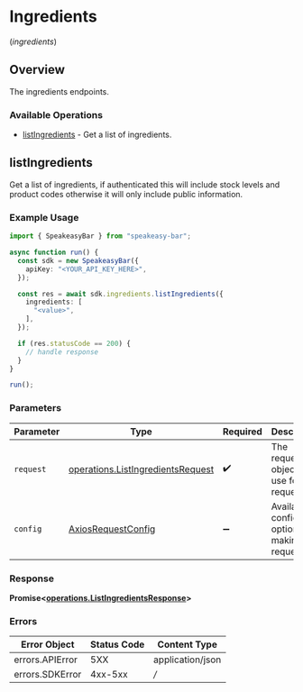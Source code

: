 # Ingredients
(*ingredients*)

## Overview

The ingredients endpoints.

### Available Operations

* [listIngredients](#listingredients) - Get a list of ingredients.

## listIngredients

Get a list of ingredients, if authenticated this will include stock levels and product codes otherwise it will only include public information.

### Example Usage

```typescript
import { SpeakeasyBar } from "speakeasy-bar";

async function run() {
  const sdk = new SpeakeasyBar({
    apiKey: "<YOUR_API_KEY_HERE>",
  });

  const res = await sdk.ingredients.listIngredients({
    ingredients: [
      "<value>",
    ],
  });

  if (res.statusCode == 200) {
    // handle response
  }
}

run();
```

### Parameters

| Parameter                                                                                  | Type                                                                                       | Required                                                                                   | Description                                                                                |
| ------------------------------------------------------------------------------------------ | ------------------------------------------------------------------------------------------ | ------------------------------------------------------------------------------------------ | ------------------------------------------------------------------------------------------ |
| `request`                                                                                  | [operations.ListIngredientsRequest](../../sdk/models/operations/listingredientsrequest.md) | :heavy_check_mark:                                                                         | The request object to use for the request.                                                 |
| `config`                                                                                   | [AxiosRequestConfig](https://axios-http.com/docs/req_config)                               | :heavy_minus_sign:                                                                         | Available config options for making requests.                                              |


### Response

**Promise<[operations.ListIngredientsResponse](../../sdk/models/operations/listingredientsresponse.md)>**
### Errors

| Error Object     | Status Code      | Content Type     |
| ---------------- | ---------------- | ---------------- |
| errors.APIError  | 5XX              | application/json |
| errors.SDKError  | 4xx-5xx          | */*              |
